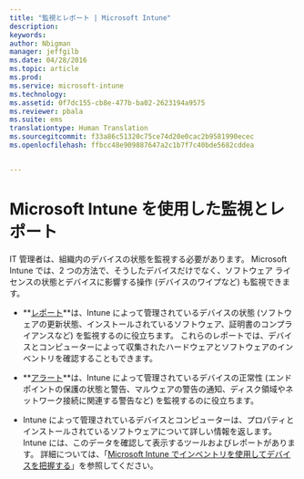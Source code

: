 ```yaml
---
title: "監視とレポート | Microsoft Intune"
description: 
keywords: 
author: Nbigman
manager: jeffgilb
ms.date: 04/28/2016
ms.topic: article
ms.prod: 
ms.service: microsoft-intune
ms.technology: 
ms.assetid: 0f7dc155-cb8e-477b-ba02-2623194a9575
ms.reviewer: pbala
ms.suite: ems
translationtype: Human Translation
ms.sourcegitcommit: f33a86c51320c75ce74d20e0cac2b9581990ecec
ms.openlocfilehash: ffbcc48e909887647a2c1b7f7c40bde5682cddea


---
```


# Microsoft Intune を使用した監視とレポート
IT 管理者は、組織内のデバイスの状態を監視する必要があります。 Microsoft Intune では、2 つの方法で、そうしたデバイスだけでなく、ソフトウェア ライセンスの状態とデバイスに影響する操作 (デバイスのワイプなど) も監視できます。

-   **[レポート](understand-microsoft-intune-operations-by-using-reports.md)**は、Intune によって管理されているデバイスの状態 (ソフトウェアの更新状態、インストールされているソフトウェア、証明書のコンプライアンスなど) を監視するのに役立ちます。 
     これらのレポートでは、デバイスとコンピューターによって収集されたハードウェアとソフトウェアのインベントリを確認することもできます。

-   **[アラート](get-notified-by-alerts.md)**は、Intune によって管理されているデバイスの正常性 (エンドポイントの保護の状態と警告、マルウェアの警告の通知、ディスク領域やネットワーク接続に関連する警告など) を監視するのに役立ちます。

-   Intune によって管理されているデバイスとコンピューターは、プロパティとインストールされているソフトウェアについて詳しい情報を返します。  Intune には、このデータを確認して表示するツールおよびレポートがあります。 詳細については、「[Microsoft Intune でインベントリを使用してデバイスを把握する](understand-your-devices-with-inventory-in-microsoft-intune.md)」を参照してください。




<!--HONumber=Jun16_HO4-->


